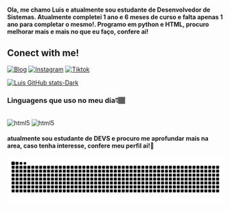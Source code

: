
#### Ola, me chamo Luis e atualmente sou estudante de Desenvolvedor de Sistemas. Atualmente completei 1 ano e 6 meses de curso e falta apenas 1 ano para completar o mesmo!. Programo em python e HTML, procuro melhorar mais e mais no que eu faço, confere ai!


## Conect with me!

[![Blog](https://img.shields.io/badge/-Behance-blue?style=for-the-badge&logo=behance&logoColor=white)](https://www.behance.net/NunesPSD?tracking_source=search_projects%7Cnunespsd)
[![Instagram](https://img.shields.io/badge/Instagram-E4405F?style=for-the-badge&logo=instagram&logoColor=white)](https://www.instagram.com/nunespsd_?igsh=MXhnMXRkc3kxb2thZA==)
[![Tiktok](https://img.shields.io/badge/TikTok-000000?style=for-the-badge&logo=tiktok&logoColor=white)](https://www.instagram.com/nunespsd_?igsh=MXhnMXRkc3kxb2thZA==)

[![Luis GitHub stats-Dark](https://github-readme-stats.vercel.app/api?username=luisdesenvolvedor&show_icons=true&theme=dark#gh-dark-mode-only)](https://github.com/anuraghazra/github-readme-stats#gh-dark-mode-only)

### Linguagens que uso no meu dia👇🏽

<div style="display: inline_block"><br/>
 <img aling="center" alt="html5" src="https://img.shields.io/badge/HTML5-E34F26?style=for-the-badge&logo=html5&logoColor=white" />
 <img aling="center" alt="html5" src="https://img.shields.io/badge/Python-3776AB?style=for-the-badge&logo=python&logoColor=white" />
</div>

#### atualmente sou estudante de DEVS e procuro me aprofundar mais na area, caso tenha interesse, confere meu perfil ai!💜

<picture align="center">
  <source media="(prefers-color-scheme: dark)" srcset="https://raw.githubusercontent.com/luisdesenvolvedor/luisdesenvolvedor/output/github-contribution-grid-snake-dark.svg">
  <source media="(prefers-color-scheme: light)" srcset="https://raw.githubusercontent.com/luisdesenvolvedor/luisdesenvolvedor/output/github-contribution-grid-snake-dark.svg">
  <img align="center" alt="github contribution grid snake animation" src="https://raw.githubusercontent.com/luisdesenvolvedor/luisdesenvolvedor/output/github-contribution-grid-snake.svg">
</picture>
